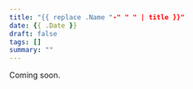 ```yaml
---
title: "{{ replace .Name "-" " " | title }}"
date: {{ .Date }}
draft: false
tags: []
summary: ""
---
```


Coming soon.